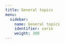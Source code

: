 ```yaml
---
title: General topics
menu:
  sidebar:
    name: General topics
    identifier: varie
    weight: 300
---
```

